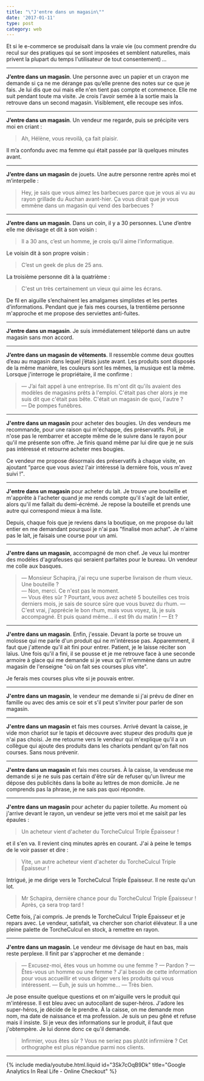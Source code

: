 ```yaml
---
title: "\"J'entre dans un magasin\""
date: '2017-01-11'
type: post
category: web
---
```


Et si le e-commerce se produisait dans la vraie vie (ou comment prendre du recul sur des pratiques qui se sont imposées et semblent naturelles, mais privent la plupart du temps l'utilisateur de tout consentement)&#8239;…

***

**J’entre dans un magasin**. Une personne avec un papier et un crayon me demande si ça ne me dérange pas qu’elle prenne des notes sur ce que je fais. Je lui dis que oui mais elle n'en tient pas compte et commence. Elle me suit pendant toute ma visite. Je crois l'avoir semée à la sortie mais la retrouve dans un second magasin. Visiblement, elle recoupe ses infos.

***

**J’entre dans un magasin**. Un vendeur me regarde, puis se précipite vers moi en criant :

> Ah, Hélène, vous revoilà, ça fait plaisir.

Il m’a confondu avec ma femme qui était passée par là quelques minutes avant.

***

**J’entre dans un magasin** de jouets. Une autre personne rentre après moi et m’interpelle :

> Hey, je sais que vous aimez les barbecues parce que je vous ai vu au rayon grillade du Auchan avant-hier. Ça vous dirait que je vous emmène dans un magasin qui vend des barbecues ?

***

**J’entre dans un magasin**. Dans un coin, il y a 30 personnes. L’une d’entre elle me dévisage et dit à son voisin :

> Il a 30 ans, c’est un homme, je crois qu’il aime l’informatique.

Le voisin dit à son propre voisin :

> C’est un geek de plus de 25 ans.

La troisième personne dit à la quatrième :

> C'est un très certainement un vieux qui aime les écrans.

De fil en aiguille s’enchainent les amalgames simplistes et les pertes d’informations. Pendant que je fais mes courses, la trentième personne m'approche et me propose des serviettes anti-fuites.

***

**J’entre dans un magasin**. Je suis immédiatement téléporté dans un autre magasin sans mon accord.

***

**J’entre dans un magasin de vêtements**. Il ressemble comme deux gouttes d’eau au magasin dans lequel j’étais juste avant. Les produits sont disposés de la même manière, les couleurs sont les mêmes, la musique est la même. Lorsque j'interroge le propriétaire, il me confirme :

> — J’ai fait appel à une entreprise. Ils m'ont dit qu'ils avaient des modèles de magasins prêts à l'emploi. C'était pas cher alors je me suis dit que c'était pas bête. C'était un magasin de quoi, l'autre ?  
> — De pompes funèbres.

***

**J'entre dans un magasin** pour acheter des bougies. Un des vendeurs me recommande, pour une raison qui m'échappe, des préservatifs. Poli, je n'ose pas le rembarrer et accepte même de le suivre dans le rayon pour qu'il me présente son offre. Je finis quand même par lui dire que je ne suis pas intéressé et retourne acheter mes bougies.

Ce vendeur me propose désormais des préservatifs à chaque visite, en ajoutant <q>parce que vous aviez l'air intéressé la dernière fois, vous m'avez suivi !</q>.

***

**J'entre dans un magasin** pour acheter du lait. Je trouve une bouteille et m'apprête à l'acheter quand je me rends compte qu'il s'agit de lait entier, alors qu'il me fallait du demi-écrémé. Je repose la bouteille et prends une autre qui correspond mieux à ma liste.

Depuis, chaque fois que je reviens dans la boutique, on me propose du lait entier en me demandant pourquoi je n'ai pas "finalisé mon achat". Je n'aime pas le lait, je faisais une course pour un ami.

***

**J'entre dans un magasin**, accompagné de mon chef. Je veux lui montrer des modèles d'agrafeuses qui seraient parfaites pour le bureau. Un vendeur me colle aux basques.

> — Monsieur Schapira, j'ai reçu une superbe livraison de rhum vieux. Une bouteille ?  
> — Non, merci. Ce n'est pas le moment.  
> — Vous êtes sûr ? Pourtant, vous avez acheté 5 bouteilles ces trois derniers mois, je sais de source sûre que vous buvez du rhum.
> — C'est vrai, j'apprécie le bon rhum, mais vous voyez, là, je suis accompagné. Et puis quand même… il est 9h du matin !
> — Et ?

***

**J'entre dans un magasin**. Enfin, j'essaie. Devant la porte se trouve un molosse qui me parle d'un produit qui ne m'intéresse pas. Apparemment, il faut que j'attende qu'il ait fini pour entrer. Patient, je le laisse réciter son laïus. Une fois qu'il a fini, il se pousse et je me retrouve face à une seconde armoire à glace qui me demande si je veux qu'il m'emmène dans un autre magasin de l'enseigne "où on fait ses courses plus vite".

Je ferais mes courses plus vite si je pouvais entrer.

***

**J'entre dans un magasin**, le vendeur me demande si j'ai prévu de dîner en famille ou avec des amis ce soir et s'il peut s'inviter pour parler de son magasin.

***

**J'entre dans un magasin** et fais mes courses. Arrivé devant la caisse, je vide mon chariot sur le tapis et découvre avec stupeur des produits que je n'ai pas choisi. Je me retourne vers le vendeur qui m'explique qu'il a un collègue qui ajoute des produits dans les chariots pendant qu'on fait nos courses. Sans nous prévenir.

***

**J'entre dans un magasin** et fais mes courses. À la caisse, la vendeuse me demande si je ne suis pas certain d'être sûr de refuser qu'un livreur me dépose des publicités dans la boite au lettres de mon domicile. Je ne comprends pas la phrase, je ne sais pas quoi répondre.

***

**J'entre dans un magasin** pour acheter du papier toilette. Au moment où j'arrive devant le rayon, un vendeur se jette vers moi et me saisit par les épaules :

> Un acheteur vient d'acheter du TorcheCulcul Triple Épaisseur !

et il s'en va. Il revient cinq minutes après en courant. J'ai à peine le temps de le voir passer et dire :

> Vite, un autre acheteur vient d'acheter du TorcheCulcul Triple Épaisseur !

Intrigué, je me dirige vers le TorcheCulcul Triple Épaisseur. Il ne reste qu'un lot.

> Mr Schapira, dernière chance pour du TorcheCulcul Triple Épaisseur ! Après, ça sera trop tard !

Cette fois, j'ai compris. Je prends le TorcheCulcul Triple Épaisseur et je repars avec. Le vendeur, satisfait, va chercher son chariot élévateur. Il a une pleine palette de TorcheCulcul en stock, à remettre en rayon.

***

**J'entre dans un magasin**. Le vendeur me dévisage de haut en bas, mais reste perplexe. Il finit par s'approcher et me demande :

> — Excusez-moi, êtes vous un homme ou une femme ?
> — Pardon ?
> — Êtes-vous un homme ou une femme ? J'ai besoin de cette information pour vous accueillir et vous diriger vers les produits qui vous intéressent.
> — Euh, je suis un homme…
> — Très bien.

Je pose ensuite quelque questions et on m'aiguille vers le produit qui m'intéresse. Il est bleu avec un autocollant de super-héros. J'adore les super-héros, je décide de le prendre. À la caisse, on me demande mon nom, ma date de naissance et ma profession. Je suis un peu gêné et refuse mais il insiste. Si je veux des informations sur le produit, il faut que j'obtempère. Je lui donne donc ce qu'il demande.

> Infirmier, vous êtes sûr ? Vous ne seriez pas plutôt infirmièr**e** ? Cet orthographe est plus répandue parmi nos clients.

***

{% include media/youtube.html.liquid id="3Sk7cOqB9Dk" title="Google Analytics In Real Life - Online Checkout" %}
